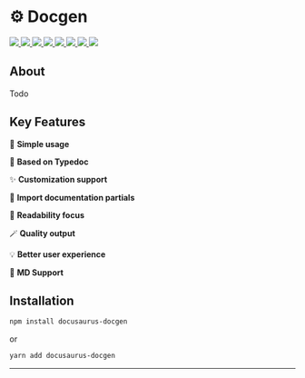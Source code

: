 # ⚙️ Docgen

<p>
  <a href="https://bettertyped.com/">
    <img src="https://custom-icon-badges.demolab.com/static/v1?label=&message=BetterTyped&color=333&logo=BT" />
  </a>
  <a href="https://github.com/BetterTyped/react-window-hooks">
    <img src="https://custom-icon-badges.demolab.com/github/stars/BetterTyped/react-window-hooks?logo=star&color=118ab2" />
  </a>
  <a href="https://github.com/BetterTyped/react-window-hooks/blob/main/License.md">
    <img src="https://custom-icon-badges.demolab.com/github/license/BetterTyped/react-window-hooks?logo=law&color=yellow" />
  </a>
  <a href="https://github.com/semantic-release/semantic-release">
    <img src="https://custom-icon-badges.demolab.com/badge/semver-commitzen-e10079?logo=semantic-release&color=e76f51" />
  </a>
  <a href="https://github.com/BetterTyped/react-window-hooks">
    <img src="https://custom-icon-badges.demolab.com/badge/typescript-%23007ACC.svg?logo=typescript&logoColor=white" />
  </a>
  <a href="https://www.npmjs.com/package/docusaurus-docgen">
    <img src="https://custom-icon-badges.demolab.com/npm/v/docusaurus-docgen.svg?logo=npm&color=E10098" />
  </a>
  <a href="https://www.npmjs.com/package/docusaurus-docgen">
    <img src="https://custom-icon-badges.demolab.com/bundlephobia/minzip/docusaurus-docgen?color=blueviolet&logo=package" />
  </a>
  <a href="https://www.npmjs.com/package/docusaurus-docgen">
    <img src="https://custom-icon-badges.demolab.com/npm/dm/docusaurus-docgen?logoColor=fff&logo=trending-up" />
  </a>
</p>

## About

Todo

## Key Features

🔮 **Simple usage**

🚀 **Based on Typedoc**

✨ **Customization support**

💎 **Import documentation partials**

🎯 **Readability focus**

🪄 **Quality output**

💡 **Better user experience**

🎊 **MD Support**

## Installation

```bash
npm install docusaurus-docgen
```

or

```bash
yarn add docusaurus-docgen
```

---
